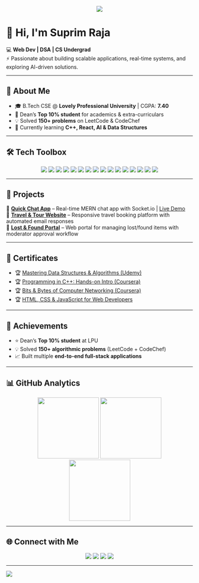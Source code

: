 <!-- Profile Banner -->
<p align="center">
<img src="https://capsule-render.vercel.app/api?type=waving&color=0:00C9FF,100:92FE9D&height=180&section=header&text=Suprim%20Raja&fontSize=40&fontColor=ffffff&animation=fadeIn&fontAlignY=35" />
</p>

# 👋 Hi, I'm Suprim Raja  

💻 **Web Dev | DSA | CS Undergrad**  
⚡ Passionate about building scalable applications, real-time systems, and exploring AI-driven solutions.  

---

## 🌟 About Me  

- 🎓 B.Tech CSE @ **Lovely Professional University** | CGPA: **7.40**  
- 🏅 Dean’s **Top 10% student** for academics & extra-curriculars  
- 💡 Solved **150+ problems** on LeetCode & CodeChef  
- 🌱 Currently learning **C++, React, AI & Data Structures**  

---

## 🛠️ Tech Toolbox  

<p align="center">
  
<!-- Languages -->
<img src="https://img.shields.io/badge/Java-ED8B00?style=for-the-badge&logo=openjdk&logoColor=white"/> 
<img src="https://img.shields.io/badge/Python-3776AB?style=for-the-badge&logo=python&logoColor=white"/> 
<img src="https://img.shields.io/badge/C++-00599C?style=for-the-badge&logo=cplusplus&logoColor=white"/>  

<!-- Frontend -->
<img src="https://img.shields.io/badge/React.js-20232A?style=for-the-badge&logo=react&logoColor=61DAFB"/> 
<img src="https://img.shields.io/badge/Bootstrap-7952B3?style=for-the-badge&logo=bootstrap&logoColor=white"/> 
<img src="https://img.shields.io/badge/HTML5-E34F26?style=for-the-badge&logo=html5&logoColor=white"/> 
<img src="https://img.shields.io/badge/CSS3-1572B6?style=for-the-badge&logo=css3&logoColor=white"/> 
<img src="https://img.shields.io/badge/JavaScript-F7DF1E?style=for-the-badge&logo=javascript&logoColor=black"/>  

<!-- Backend & Databases -->
<img src="https://img.shields.io/badge/Node.js-43853D?style=for-the-badge&logo=node.js&logoColor=white"/> 
<img src="https://img.shields.io/badge/Express.js-000000?style=for-the-badge&logo=express&logoColor=white"/> 
<img src="https://img.shields.io/badge/MongoDB-4EA94B?style=for-the-badge&logo=mongodb&logoColor=white"/> 
<img src="https://img.shields.io/badge/MySQL-005C84?style=for-the-badge&logo=mysql&logoColor=white"/> 
<img src="https://img.shields.io/badge/PostgreSQL-336791?style=for-the-badge&logo=postgresql&logoColor=white"/>  

<!-- Tools -->
<img src="https://img.shields.io/badge/Git-F05032?style=for-the-badge&logo=git&logoColor=white"/> 
<img src="https://img.shields.io/badge/GitHub-181717?style=for-the-badge&logo=github&logoColor=white"/> 
<img src="https://img.shields.io/badge/VS%20Code-007ACC?style=for-the-badge&logo=visual-studio-code&logoColor=white"/>  

</p>

---

## 🚀 Projects  

🔹 [**Quick Chat App**](https://github.com/suprimraja/Quick-Chat-App) – Real-time MERN chat app with Socket.io | [Live Demo](https://suprimquickchatapp.vercel.app/)  
🔹 [**Travel & Tour Website**](https://github.com/suprimraja/Travel-and-Tour-by-Suprim) – Responsive travel booking platform with automated email responses  
🔹 [**Lost & Found Portal**](https://github.com/suprimraja/lost-and-found-portal) – Web portal for managing lost/found items with moderator approval workflow  

---

## 📜 Certificates  

- 🏆 [Mastering Data Structures & Algorithms (Udemy)](https://www.udemy.com/certificate/UC-1f57fb93-844f-4cc1-87be-3535ddad9d99/)  
- 🏆 [Programming in C++: Hands-on Intro (Coursera)](https://www.coursera.org/account/accomplishments/specialization/YWT2TL6R5UDX)  
- 🏆 [Bits & Bytes of Computer Networking (Coursera)](https://www.coursera.org/account/accomplishments/verify/CTQKD2ZN2SHM)  
- 🏆 [HTML, CSS & JavaScript for Web Developers](https://www.coursera.org/account/accomplishments/verify/39CC2SDQ2Y23)  

---

## 🏅 Achievements  

- ⭐ Dean’s **Top 10% student** at LPU  
- 💡 Solved **150+ algorithmic problems** (LeetCode + CodeChef)  
- 📈 Built multiple **end-to-end full-stack applications**  

---

## 📊 GitHub Analytics  

<p align="center">
<img src="https://github-readme-stats.vercel.app/api?username=suprimraja&show_icons=true&theme=radical&hide_border=true" height="165"/>
<img src="https://github-readme-stats.vercel.app/api/top-langs/?username=suprimraja&layout=compact&theme=radical&hide_border=true" height="165"/>
<br>
<img src="https://github-readme-streak-stats.herokuapp.com/?user=suprimraja&theme=radical&hide_border=true" height="165"/>
</p>

---

## 🌐 Connect with Me  

<p align="center">
<a href="https://suprimraja7.netlify.app"><img src="https://img.shields.io/badge/Portfolio-000000?style=for-the-badge&logo=vercel&logoColor=white"/></a>
<a href="https://www.linkedin.com/in/suprim-raja"><img src="https://img.shields.io/badge/LinkedIn-0A66C2?style=for-the-badge&logo=linkedin&logoColor=white"/></a>
<a href="mailto:suprimraja@gmail.com"><img src="https://img.shields.io/badge/Email-D14836?style=for-the-badge&logo=gmail&logoColor=white"/></a>
<a href="https://github.com/suprimraja"><img src="https://img.shields.io/badge/GitHub-181717?style=for-the-badge&logo=github&logoColor=white"/></a>
</p>

---

<!-- Footer Banner -->
<img src="https://capsule-render.vercel.app/api?type=waving&color=0:92FE9D,100:00C9FF&height=120&section=footer"/>

